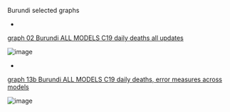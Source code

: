Burundi selected graphs

*

[graph 02 Burundi ALL MODELS C19 daily deaths all updates](https://github.com/pourmalek/CovidLongitudinal/blob/main/output/countries/Burundi/graph%2002%BurundiALL%20MODELS%20C19%20daily%20deaths%20all%20updates.pdf)

![image](https://github.com/pourmalek/CovidLongitudinal/assets/30849720/62794018-d0fc-4469-970b-9bfec1c46e8e)

*

[graph 13b Burundi ALL MODELS C19 daily deaths, error measures across models](https://github.com/pourmalek/CovidLongitudinal/blob/main/output/countries/Burundi/graph%2013b%20BurundiALL%20MODELS%20C19%20daily%20deaths%2C%20error%20measures%20across%20models.pdf)

![image](https://github.com/pourmalek/CovidLongitudinal/assets/30849720/d63798e4-a0bc-4f30-820e-4ca7978b07b6)

